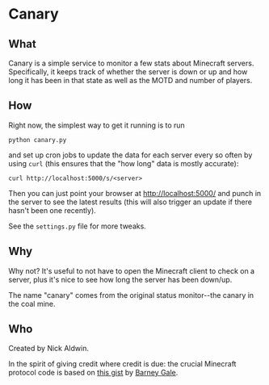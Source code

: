  Canary
========

 What
------
Canary is a simple service to monitor a few stats about Minecraft servers.  Specifically, it keeps track of whether the server is down or up and how long it has been in that state as well as the MOTD and number of players.

 How
-----
Right now, the simplest way to get it running is to run

    python canary.py
    
and set up cron jobs to update the data for each server every so often by using `curl` (this ensures that the "how long" data is mostly accurate):

    curl http://localhost:5000/s/<server>

Then you can just point your browser at <http://localhost:5000/> and punch in the server to see the latest results (this will also trigger an update if there hasn't been one recently).

See the `settings.py` file for more tweaks.

 Why
-----
Why not?  It's useful to not have to open the Minecraft client to check on a server, plus it's nice to see how long the server has been down/up.

The name "canary" comes from the original status monitor--the canary in the coal mine.

 Who
-----
Created by Nick Aldwin.

In the spirit of giving credit where credit is due: the crucial Minecraft protocol code is based on [this gist](https://gist.github.com/1209061) by [Barney Gale](https://github.com/barneygale).
